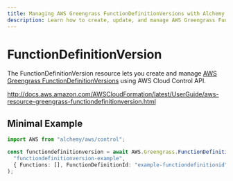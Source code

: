 ```yaml
---
title: Managing AWS Greengrass FunctionDefinitionVersions with Alchemy
description: Learn how to create, update, and manage AWS Greengrass FunctionDefinitionVersions using Alchemy Cloud Control.
---
```


# FunctionDefinitionVersion

The FunctionDefinitionVersion resource lets you create and manage [AWS Greengrass FunctionDefinitionVersions](https://docs.aws.amazon.com/greengrass/latest/userguide/) using AWS Cloud Control API.

http://docs.aws.amazon.com/AWSCloudFormation/latest/UserGuide/aws-resource-greengrass-functiondefinitionversion.html

## Minimal Example

```ts
import AWS from "alchemy/aws/control";

const functiondefinitionversion = await AWS.Greengrass.FunctionDefinitionVersion(
  "functiondefinitionversion-example",
  { Functions: [], FunctionDefinitionId: "example-functiondefinitionid" }
);
```

